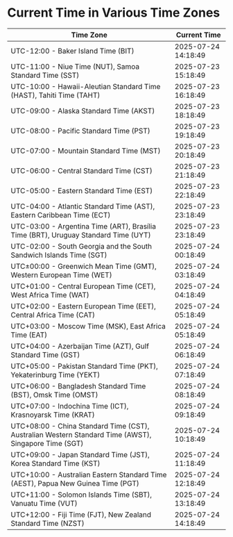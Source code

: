 # Current Time in Various Time Zones

| Time Zone | Current Time |
|-----------|--------------|
| UTC-12:00 - Baker Island Time (BIT) | 2025-07-24 14:18:49 |
| UTC-11:00 - Niue Time (NUT), Samoa Standard Time (SST) | 2025-07-23 15:18:49 |
| UTC-10:00 - Hawaii-Aleutian Standard Time (HAST), Tahiti Time (TAHT) | 2025-07-23 16:18:49 |
| UTC-09:00 - Alaska Standard Time (AKST) | 2025-07-23 18:18:49 |
| UTC-08:00 - Pacific Standard Time (PST) | 2025-07-23 19:18:49 |
| UTC-07:00 - Mountain Standard Time (MST) | 2025-07-23 20:18:49 |
| UTC-06:00 - Central Standard Time (CST) | 2025-07-23 21:18:49 |
| UTC-05:00 - Eastern Standard Time (EST) | 2025-07-23 22:18:49 |
| UTC-04:00 - Atlantic Standard Time (AST), Eastern Caribbean Time (ECT) | 2025-07-23 23:18:49 |
| UTC-03:00 - Argentina Time (ART), Brasília Time (BRT), Uruguay Standard Time (UYT) | 2025-07-23 23:18:49 |
| UTC-02:00 - South Georgia and the South Sandwich Islands Time (SGT) | 2025-07-24 00:18:49 |
| UTC±00:00 - Greenwich Mean Time (GMT), Western European Time (WET) | 2025-07-24 03:18:49 |
| UTC+01:00 - Central European Time (CET), West Africa Time (WAT) | 2025-07-24 04:18:49 |
| UTC+02:00 - Eastern European Time (EET), Central Africa Time (CAT) | 2025-07-24 05:18:49 |
| UTC+03:00 - Moscow Time (MSK), East Africa Time (EAT) | 2025-07-24 05:18:49 |
| UTC+04:00 - Azerbaijan Time (AZT), Gulf Standard Time (GST) | 2025-07-24 06:18:49 |
| UTC+05:00 - Pakistan Standard Time (PKT), Yekaterinburg Time (YEKT) | 2025-07-24 07:18:49 |
| UTC+06:00 - Bangladesh Standard Time (BST), Omsk Time (OMST) | 2025-07-24 08:18:49 |
| UTC+07:00 - Indochina Time (ICT), Krasnoyarsk Time (KRAT) | 2025-07-24 09:18:49 |
| UTC+08:00 - China Standard Time (CST), Australian Western Standard Time (AWST), Singapore Time (SGT) | 2025-07-24 10:18:49 |
| UTC+09:00 - Japan Standard Time (JST), Korea Standard Time (KST) | 2025-07-24 11:18:49 |
| UTC+10:00 - Australian Eastern Standard Time (AEST), Papua New Guinea Time (PGT) | 2025-07-24 12:18:49 |
| UTC+11:00 - Solomon Islands Time (SBT), Vanuatu Time (VUT) | 2025-07-24 13:18:49 |
| UTC+12:00 - Fiji Time (FJT), New Zealand Standard Time (NZST) | 2025-07-24 14:18:49 |
